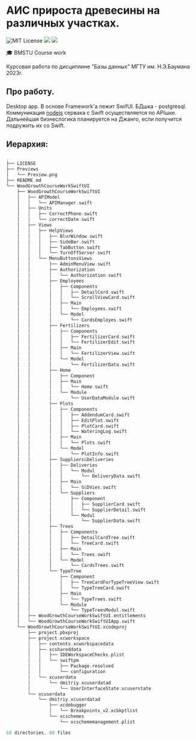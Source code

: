 # АИС прироста древесины на различных участках.
<img src="https://img.shields.io/github/license/mightyK1ngRichard/IU5?color=brightgreen" alt="MIT License"/> <img src="https://img.shields.io/badge/language-SwiftUI-red.svg"/> <img src="https://img.shields.io/badge/language-postgresql-blue.svg"/>

🎓 BMSTU Course work

Курсовая работа по дисциплине "Базы данных" МГТУ им. Н.Э.Баумана 2023г.

## Про работу. 
Desktop app. В основе Framework'a лежит SwifUI.
БДшка - postgresql. Коммуникация [nodejs](https://github.com/mightyK1ngRichard/APIServer) сервака с Swift осуществляется по APIшке.
Дальнейшая бизнеслогика планируется на Джанго, если получится подружить их со Swift.

## Иерархия:
```swift
.
├── LICENSE
├── Previews
│   └── Preview.png
├── README.md
└── WoodGrowthCourseWorkSwiftUI
    ├── WoodGrowthCourseWorkSwiftUI
    │   ├── APIModel
    │   │   └── APIManager.swift
    │   ├── Units
    │   │   ├── CorrectPhone.swift
    │   │   └── correctDate.swift
    │   ├── Views
    │   │   ├── HelpViews
    │   │   │   ├── BlurWindow.swift
    │   │   │   ├── SideBar.swift
    │   │   │   ├── TabButton.swift
    │   │   │   └── TurnOffServer.swift
    │   │   └── MenuButtonsViews
    │   │       ├── AdminMenuView.swift
    │   │       ├── Authorization
    │   │       │   └── Authorization.swift
    │   │       ├── Employees
    │   │       │   ├── Components
    │   │       │   │   ├── DetailCard.swift
    │   │       │   │   └── ScrollViewCard.swift
    │   │       │   ├── Main
    │   │       │   │   └── Employees.swift
    │   │       │   └── Model
    │   │       │       └── CardsEmployes.swift
    │   │       ├── Fertilizers
    │   │       │   ├── Components
    │   │       │   │   ├── FertilizerCard.swift
    │   │       │   │   └── FertilizerEdit.swift
    │   │       │   ├── Main
    │   │       │   │   └── FertilizerView.swift
    │   │       │   └── Model
    │   │       │       └── FertilizerData.swift
    │   │       ├── Home
    │   │       │   ├── Component
    │   │       │   ├── Main
    │   │       │   │   └── Home.swift
    │   │       │   └── Module
    │   │       │       └── UserDataModule.swift
    │   │       ├── Plots
    │   │       │   ├── Components
    │   │       │   │   ├── AddendumCard.swift
    │   │       │   │   ├── EditPlot.swift
    │   │       │   │   ├── PlotCard.swift
    │   │       │   │   └── WateringLog.swift
    │   │       │   ├── Main
    │   │       │   │   └── Plots.swift
    │   │       │   └── Model
    │   │       │       └── PlotInfo.swift
    │   │       ├── Suppliers&Deliveries
    │   │       │   ├── Deliveries
    │   │       │   │   └── Modul
    │   │       │   │       └── DeliveryData.swift
    │   │       │   ├── Main
    │   │       │   │   └── S&DVies.swift
    │   │       │   └── Suppliers
    │   │       │       ├── Component
    │   │       │       │   ├── SupplierCard.swift
    │   │       │       │   └── SupplierDetail.swift
    │   │       │       └── Modul
    │   │       │           └── SupplierData.swift
    │   │       ├── Trees
    │   │       │   ├── Components
    │   │       │   │   ├── DetailCardTree.swift
    │   │       │   │   └── TreeCard.swift
    │   │       │   ├── Main
    │   │       │   │   └── Trees.swift
    │   │       │   └── Model
    │   │       │       └── CardsTrees.swift
    │   │       └── TypeTree
    │   │           ├── Component
    │   │           │   ├── TreeCardForTypeTreeView.swift
    │   │           │   └── TypeTreeCard.swift
    │   │           ├── Main
    │   │           │   └── TypeTrees.swift
    │   │           └── Module
    │   │               └── TypeTreesModul.swift
    │   ├── WoodGrowthCourseWorkSwiftUI.entitlements
    │   └── WoodGrowthCourseWorkSwiftUIApp.swift
    └── WoodGrowthCourseWorkSwiftUI.xcodeproj
        ├── project.pbxproj
        ├── project.xcworkspace
        │   ├── contents.xcworkspacedata
        │   ├── xcshareddata
        │   │   ├── IDEWorkspaceChecks.plist
        │   │   └── swiftpm
        │   │       ├── Package.resolved
        │   │       └── configuration
        │   └── xcuserdata
        │       └── dmitriy.xcuserdatad
        │           └── UserInterfaceState.xcuserstate
        └── xcuserdata
            └── dmitriy.xcuserdatad
                ├── xcdebugger
                │   └── Breakpoints_v2.xcbkptlist
                └── xcschemes
                    └── xcschememanagement.plist

68 directories, 88 files
```
